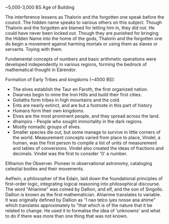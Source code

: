 ~5,000-3,000 BS Age of Building

The interference lessens as Thalorin and the forgotten one speak before the council. The hidden name speaks to various others on this subject. Though Thalorin and the forgotten are blamed for letting him in, they did not. He could have never been locked out. Though they are punished for bringing the Hidden Name into the home of the gods, Thalorin and the forgotten one do begin a movement against harming mortals or using them as slaves or servants. Toying with them.

Fundamental concepts of numbers and basic arithmetic operations were developed independently in various regions, forming the bedrock of mathematical thought in Eärendor.

Formation of Early Tribes and kingdoms (~4500 BS):
  - The elves establish the Taur en Faroth, the first organized nation. 
  - Dwarves begin to mine the Iron Hills and build their first cities.
  - Goliaths form tribes in high mountains and the cold.
  - Ents are nearly extinct, and are but a footnote in this part of history
  - Humans form their own kingdoms.
  - Elves are the most prominent people, and they spread across the land.
  - dhampirs - People who sought immortality in the dark regions.
  - Mostly nomadic groups of elves.
  - Smaller species die out, but some manage to survive in little corners of the world.
Measurement concepts varied from place to place, Vindel, a human, was the first person to compile a list of units of measurement and tables of conversions. Vindel also created the ideas of fractions and decimals. Vindel was the first to consider '0' a number.

Eltharion the Observer. Pioneer in observational astronomy, cataloging celestial bodies and their movements.

Aelfwin, a philosopher of the Edain, laid down the foundational principles of first-order logic, integrating logical reasoning into philosophical discourse.
The word "Ahiarime" was coined by Dallion, and elf, and the son of Singollo. Dallion is known as the first mathematician. Ahiarime translates to variable. It was originally defined by Dallion as "I nao telco iyes nosse ana ahime" which translates approximately to "that which is of the nature that it be related to change. He used it to formalise the idea of 'unknowns' and what to do if there was more than one thing that was not known.